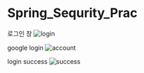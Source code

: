 # Spring_Sequrity_Prac



로그인 창
![login](https://user-images.githubusercontent.com/58178752/153760107-53e4a482-a7f9-4b4d-88c4-29bf985b036c.png)

google login
![account](https://user-images.githubusercontent.com/58178752/153760113-b31e268b-8d19-4873-aff5-1b508b7360d9.png)

login success
![success](https://user-images.githubusercontent.com/58178752/153760121-6b7ec572-6028-418b-99cc-68a755e17b71.png)
